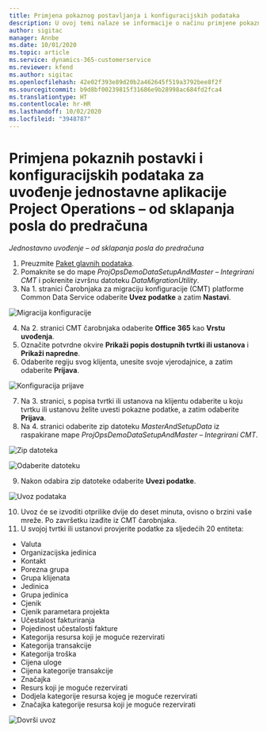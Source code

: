 ```yaml
---
title: Primjena pokaznog postavljanja i konfiguracijskih podataka
description: U ovoj temi nalaze se informacije o načinu primjene pokaznih postavki i konfiguracijskih podataka za aplikaciju Project Operations.
author: sigitac
manager: Annbe
ms.date: 10/01/2020
ms.topic: article
ms.service: dynamics-365-customerservice
ms.reviewer: kfend
ms.author: sigitac
ms.openlocfilehash: 42e02f393e89d20b2a462645f519a3792bee8f2f
ms.sourcegitcommit: b9d8bf00239815f31686e9b28998ac684fd2fca4
ms.translationtype: HT
ms.contentlocale: hr-HR
ms.lasthandoff: 10/02/2020
ms.locfileid: "3948787"
---
```

# <a name="apply-demo-setup-and-configuration-data-for-project-operations-lite-deployment---deal-to-proforma-invoicing"></a>Primjena pokaznih postavki i konfiguracijskih podataka za uvođenje jednostavne aplikacije Project Operations – od sklapanja posla do predračuna

_Jednostavno uvođenje – od sklapanja posla do predračuna_

1. Preuzmite [Paket glavnih podataka](https://download.microsoft.com/download/3/4/1/341bf279-a64f-4baa-af31-ce624859b518/ProjOpsSampleSetupData%20-%20CE%20only%20CMT.zip). 
2. Pomaknite se do mape *ProjOpsDemoDataSetupAndMaster – Integrirani CMT* i pokrenite izvršnu datoteku *DataMigrationUtility*.
3. Na 1. stranici Čarobnjaka za migraciju konfiguracije (CMT) platforme Common Data Service odaberite **Uvez podatke** a zatim **Nastavi**.

![Migracija konfiguracije](./media/1ConfigurationMigration.png)

4. Na 2. stranici CMT čarobnjaka odaberite **Office 365** kao **Vrstu uvođenja**.
5. Označite potvrdne okvire **Prikaži popis dostupnih tvrtki ili ustanova** i **Prikaži napredne**.
6. Odaberite regiju svog klijenta, unesite svoje vjerodajnice, a zatim odaberite **Prijava**.

![Konfiguracija prijave](./media/2ConfigurationSignin.png)

7. Na 3. stranici, s popisa tvrtki ili ustanova na klijentu odaberite u koju tvrtku ili ustanovu želite uvesti pokazne podatke, a zatim odaberite **Prijava**.
8. Na 4. stranici odaberite zip datoteku *MasterAndSetupData* iz raspakirane mape *ProjOpsDemoDataSetupAndMaster – Integrirani CMT*.

![Zip datoteka](./media/3ZipFile.png)

![Odaberite datoteku](./media/4SelectAFile.png)

9. Nakon odabira zip datoteke odaberite **Uvezi podatke**.

![Uvoz podataka](./media/5ImportData.png)

10. Uvoz će se izvoditi otprilike dvije do deset minuta, ovisno o brzini vaše mreže. Po završetku izađite iz CMT čarobnjaka. 
11. U svojoj tvrtki ili ustanovi provjerite podatke za sljedećih 20 entiteta:

- Valuta
- Organizacijska jedinica
- Kontakt
- Porezna grupa
- Grupa klijenata
- Jedinica
- Grupa jedinica
- Cjenik
- Cjenik parametara projekta
- Učestalost fakturiranja
- Pojedinost učestalosti fakture
- Kategorija resursa koji je moguće rezervirati
- Kategorija transakcije
- Kategorija troška
- Cijena uloge
- Cijena kategorije transakcije
- Značajka
- Resurs koji je moguće rezervirati
- Dodjela kategorije resursa kojeg je moguće rezervirati
- Značajka kategorije resursa koji je moguće rezervirati

![Dovrši uvoz](./media/6CompleteImport.png)
